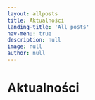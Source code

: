 ```yaml
---
layout: allposts
title: Aktualności
landing-title: 'All posts'
nav-menu: true
description: null
image: null
author: null
---
```


<h1>Aktualności</h1>
